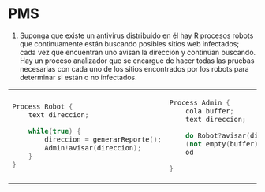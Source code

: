 # PMS

1. Suponga que existe un antivirus distribuido en él hay R procesos robots que continuamente están buscando posibles sitios web infectados; cada vez que encuentran uno avisan la dirección y continúan buscando. Hay un proceso analizador que se encargue de hacer todas las pruebas necesarias con cada uno de los sitios encontrados por los robots para determinar si están o no infectados.

<table>

<tr>
<td>

```c++
Process Robot {
    text direccion;

    while(true) {
        direccion = generarReporte();
        Admin!avisar(direccion);
    }
}
```

</td>

<td>

```c++
Process Admin {
    cola buffer;
    text direccion;

    do Robot?avisar(direccion) -> push(buffer, direccion);
    (not empty(buffer));Analizador?pedido() -> Analizador!infectados(pop(buffer))
    od

}
```

</td>

<td>

```c++
Process Analizador {
    text direccion, res;

    while(true) {
        Admin!pedido();
        Admin?infectados(direccion);
        res = probando(direccion);
    }
}
```

</td>
</tr>
</table>
